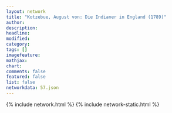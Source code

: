 ```yaml
---
layout: network
title: "Kotzebue, August von: Die Indianer in England (1789)"
author:
description:
headline:
modified:
category:
tags: []
imagefeature: 
mathjax: 
chart: 
comments: false
featured: false
list: false
networkdata: 57.json
---
```

{% include network.html %}
{% include network-static.html %}
